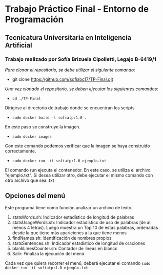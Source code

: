 # Trabajo Práctico Final - Entorno de Programación

## Tecnicatura Universitaria en Inteligencia Artificial

### Trabajo realizado por Sofía Brizuela Cipolletti, Legajo B-6419/1

_*_Para clonar el repositorio, se debe utilizar el siguiente comando:_*_

- git clone https://github.com/sofiabc17/TP-Final.git

_*_Una vez clonado el repositorio, se deben ejecutar los siguientes comandos:_*_

- `cd ./TP-Final` 

Dirigirse al directorio de trabajo donde se encuentran los scripts

- `sudo docker build -t sofiatp:1.0 . `

En este paso se construye la imagen. 

- `sudo docker images`

Con este comando podemos verificar que la imagen se haya construido correctamente.

- `sudo docker run -it sofiatp:1.0 ejemplo.txt `

El comando run ejecuta el contenedor. En este caso, se utiliza el archivo "ejemplo.txt". Si desea utilizar otro, debe ejecutar el mismo comando con otro archivo que sea .txt

## Opciones del menú

Este programa tiene como función analizar un archivo de texto.

1. statsWords.sh: Indicador estadístico de longitud de palabras
2. statsUsageWords.sh: Indicador estadístico de uso de palabras (de al menos 4 letras). Luego muestra un Top 10 de estas palabras, ordenadas desde la que tiene más apariciones a la que tiene menos
3. findNames.sh: Identificación de nombres propios
4. statsSentences.sh: Indicador estadístico de longitud de oraciones
5. blankLinesCounter.sh: Contador de líneas en blanco
6. Salir: Finaliza la ejecución del menú 

Cada vez que quiera recorrer el menú, deberá ejecutar el comando `sudo docker run -it sofiatp:1.0 ejemplo.txt `
